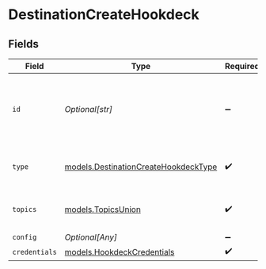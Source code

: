 # DestinationCreateHookdeck


## Fields

| Field                                                                              | Type                                                                               | Required                                                                           | Description                                                                        | Example                                                                            |
| ---------------------------------------------------------------------------------- | ---------------------------------------------------------------------------------- | ---------------------------------------------------------------------------------- | ---------------------------------------------------------------------------------- | ---------------------------------------------------------------------------------- |
| `id`                                                                               | *Optional[str]*                                                                    | :heavy_minus_sign:                                                                 | Optional user-provided ID. A UUID will be generated if empty.                      | user-provided-id                                                                   |
| `type`                                                                             | [models.DestinationCreateHookdeckType](../models/destinationcreatehookdecktype.md) | :heavy_check_mark:                                                                 | Type of the destination. Must be 'hookdeck'.                                       |                                                                                    |
| `topics`                                                                           | [models.TopicsUnion](../models/topicsunion.md)                                     | :heavy_check_mark:                                                                 | "*" or an array of enabled topics.                                                 | *                                                                                  |
| `config`                                                                           | *Optional[Any]*                                                                    | :heavy_minus_sign:                                                                 | N/A                                                                                |                                                                                    |
| `credentials`                                                                      | [models.HookdeckCredentials](../models/hookdeckcredentials.md)                     | :heavy_check_mark:                                                                 | N/A                                                                                |                                                                                    |